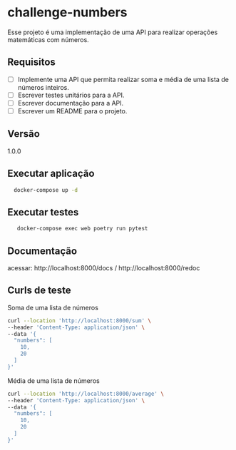 # challenge-numbers
Esse projeto é uma implementação de uma API para realizar operações matemáticas com números.

## Requisitos
- [ ] Implemente uma API que permita realizar soma e média de uma lista de números inteiros.
- [ ] Escrever testes unitários para a API.
- [ ] Escrever documentação para a API.
- [ ] Escrever um README para o projeto.

## Versão
1.0.0

## Executar aplicação
```bash
  docker-compose up -d
```
## Executar testes
```bash
   docker-compose exec web poetry run pytest
```
## Documentação
acessar: http://localhost:8000/docs / http://localhost:8000/redoc


## Curls de teste
Soma de uma lista de números
```bash
curl --location 'http://localhost:8000/sum' \
--header 'Content-Type: application/json' \
--data '{
  "numbers": [
    10,
    20
  ]
}'
```

Média de uma lista de números
```bash
curl --location 'http://localhost:8000/average' \
--header 'Content-Type: application/json' \
--data '{
  "numbers": [
    10,
    20
  ]
}'
```